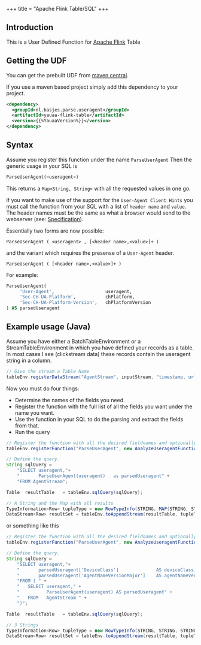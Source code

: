 +++
title = "Apache Flink Table/SQL"
+++
## Introduction
This is a User Defined Function for [Apache Flink](https://flink.apache.org) Table

## Getting the UDF
You can get the prebuilt UDF from [maven central](https://central.sonatype.com/artifact/nl.basjes.parse.useragent/yauaa-flink-table/{{%YauaaVersion%}}/jar).

If you use a maven based project simply add this dependency to your project.

```xml
<dependency>
  <groupId>nl.basjes.parse.useragent</groupId>
  <artifactId>yauaa-flink-table</artifactId>
  <version>{{%YauaaVersion%}}</version>
</dependency>
```

## Syntax
Assume you register this function under the name `ParseUserAgent`
Then the generic usage in your SQL is

```sql
ParseUserAgent(<useragent>)
```

This returns a `Map<String, String>` with all the requested values in one go.

If you want to make use of the support for the `User-Agent Client Hints` you must call the function from your SQL with a list of `header name` and `value`. The header names must be the same as what a browser would send to the webserver (see: [Specification](https://wicg.github.io/ua-client-hints/#http-ua-hints)).

Essentially two forms are now possible:

    ParseUserAgent ( <useragent> , [<header name>,<value>]+ )

and the variant which requires the presense of a `User-Agent` header.

    ParseUserAgent ( [<header name>,<value>]+ )

For example:
```sql
ParseUserAgent(
     'User-Agent',                   useragent,
     'Sec-CH-UA-Platform',           chPlatform,
     'Sec-CH-UA-Platform-Version',   chPlatformVersion
) AS parsedUseragent
```

## Example usage (Java)
Assume you have either a BatchTableEnvironment or a StreamTableEnvironment in which you have defined your records as a table.
In most cases I see (clickstream data) these records contain the useragent string in a column.

```java
// Give the stream a Table Name
tableEnv.registerDataStream("AgentStream", inputStream, "timestamp, url, useragent");
```

Now you must do four things:

* Determine the names of the fields you need.
* Register the function with the full list of all the fields you want under the name you want.
* Use the function in your SQL to do the parsing and extract the fields from that.
* Run the query


```java
// Register the function with all the desired fieldnames and optionally the size of the cache
tableEnv.registerFunction("ParseUserAgent", new AnalyzeUseragentFunction(15000, "DeviceClass", "AgentNameVersionMajor"));

// Define the query.
String sqlQuery =
    "SELECT useragent,"+
    "       ParseUserAgent(useragent)   as parsedUseragent" +
    "FROM AgentStream";

Table  resultTable   = tableEnv.sqlQuery(sqlQuery);

// A String and the Map with all results
TypeInformation<Row> tupleType = new RowTypeInfo(STRING, MAP(STRING, STRING));
DataStream<Row> resultSet = tableEnv.toAppendStream(resultTable, tupleType);
```

or something like this

```java
// Register the function with all the desired fieldnames and optionally the size of the cache
tableEnv.registerFunction("ParseUserAgent", new AnalyzeUseragentFunction(15000, "DeviceClass", "AgentNameVersionMajor"));

// Define the query.
String sqlQuery =
    "SELECT useragent,"+
    "       parsedUseragent['DeviceClass']              AS deviceClass," +
    "       parsedUseragent['AgentNameVersionMajor']    AS agentNameVersionMajor " +
    "FROM ( " +
    "   SELECT useragent," +
    "          ParseUserAgent(useragent) AS parsedUseragent" +
    "   FROM   AgentStream " +
    ")";

Table  resultTable   = tableEnv.sqlQuery(sqlQuery);

// 3 Strings
TypeInformation<Row> tupleType = new RowTypeInfo(STRING, STRING, STRING);
DataStream<Row> resultSet = tableEnv.toAppendStream(resultTable, tupleType);
```


